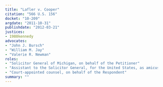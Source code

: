 ```yaml
---
title: "Lafler v. Cooper"
citation: "566 U.S. 156"
docket: "10-209"
argdate: "2011-10-31"
publishdate: "2012-03-21"
justices:
- 1988kennedy
advocates:
- "John J. Bursch"
- "William M. Jay"
- "Valerie R. Newman"
roles:
- "Solicitor General of Michigan, on behalf of the Petitioner"
- "Assistant to the Solicitor General, for the United States, as amicus curiae, supporting the Petitioner"
- "Court-appointed counsel, on behalf of the Respondent"
summary: ""
---
```



